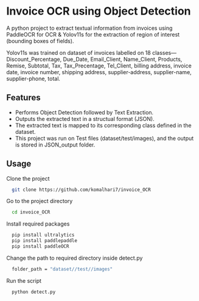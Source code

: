 
# Invoice OCR using Object Detection

A python project to extract textual information from invoices using PaddleOCR for OCR & Yolov11s for the extraction of region of interest (bounding boxes of fields).  

Yolov11s was trained on dataset of invoices labelled on 18 classes— Discount_Percentage, Due_Date, Email_Client, Name_Client, Products, Remise, Subtotal, Tax, Tax_Precentage, Tel_Client, billing address, invoice date, invoice number, shipping address, supplier-address, supplier-name, supplier-phone, total.





## Features

- Performs Object Detection followed by Text Extraction.
- Outputs the extracted text in a structual format (JSON).
- The extracted text is mapped to its corresponding class defined in the dataset.
- This project was run on Test files (dataset/test/images), and the output is stored in JSON_output folder.



## Usage

Clone the project

```bash
  git clone https://github.com/komalhari7/invoice_OCR
```

Go to the project directory

```bash
  cd invoice_OCR
```

Install required packages

```bash
  pip install ultralytics
  pip install paddlepaddle
  pip install paddleOCR
```

Change the path to required directory inside detect.py

```bash
  folder_path = "dataset//test//images"
```
Run the script

```bash
  python detect.py
```
